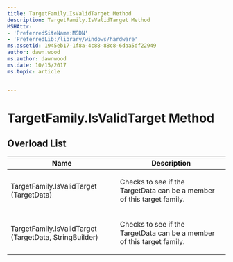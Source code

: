```yaml
---
title: TargetFamily.IsValidTarget Method
description: TargetFamily.IsValidTarget Method
MSHAttr:
- 'PreferredSiteName:MSDN'
- 'PreferredLib:/library/windows/hardware'
ms.assetid: 1945eb17-1f8a-4c88-88c8-6daa5df22949
author: dawn.wood
ms.author: dawnwood
ms.date: 10/15/2017
ms.topic: article


---
```


# TargetFamily.IsValidTarget Method


## <span id="Overload_List"></span><span id="overload_list"></span><span id="OVERLOAD_LIST"></span>Overload List


<table>
<colgroup>
<col width="50%" />
<col width="50%" />
</colgroup>
<thead>
<tr class="header">
<th>Name</th>
<th>Description</th>
</tr>
</thead>
<tbody>
<tr class="odd">
<td><p>TargetFamily.IsValidTarget (TargetData)</p></td>
<td><p>Checks to see if the TargetData can be a member of this target family.</p></td>
</tr>
<tr class="even">
<td><p>TargetFamily.IsValidTarget (TargetData, StringBuilder)</p></td>
<td><p>Checks to see if the TargetData can be a member of this target family.</p></td>
</tr>
</tbody>
</table>

 

 

 






